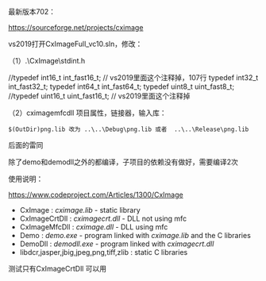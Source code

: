 最新版本702：

https://sourceforge.net/projects/cximage



vs2019打开CxImageFull_vc10.sln，修改：



（1）.\CxImage\stdint.h

//typedef int16_t   int_fast16_t;			// vs2019里面这个注释掉，107行
typedef int32_t   int_fast32_t;
typedef int64_t   int_fast64_t;
typedef uint8_t   uint_fast8_t;
//typedef uint16_t  uint_fast16_t;		// vs2019里面这个注释掉



（2）cximagemfcdll 项目属性，链接器，输入库：

```
$(OutDir)png.lib 改为 ..\..\Debug\png.lib 或者  ..\..\Release\png.lib
```

后面的雷同





除了demo和demodll之外的都编译，子项目的依赖没有做好，需要编译2次



使用说明：

https://www.codeproject.com/Articles/1300/CxImage

- CxImage : *cximage.lib* - static library
- CxImageCrtDll : *cximagecrt.dll* - DLL not using mfc
- CxImageMfcDll : *cximage.dll* - DLL using mfc
- Demo : *demo.exe* - program linked with *cximage.lib* and the C libraries
- DemoDll : *demodll.exe* - program linked with *cximagecrt.dll*
- libdcr,jasper,jbig,jpeg,png,tiff,zlib : static C libraries



测试只有CxImageCrtDll 可以用

